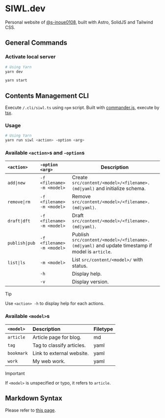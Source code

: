 # SIWL.dev

Personal website of [@s-inoue0108](https://github.com/s-inoue0108), built with Astro, SolidJS and Tailwind CSS.

## General Commands

### Activate local server

```bash
# Using Yarn
yarn dev

yarn start
```

## Contents Management CLI

Execute `/.cli/siwl.ts` using `npm` script. Built with [commander.js](https://github.com/tj/commander.js), execute by [tsx](https://github.com/privatenumber/tsx).

### Usage

```bash
# Using Yarn
yarn run siwl <action> -option <arg>
```

### Available `<action>`s and `-option`s

| `<action>`     | `-option <arg>`            | Description                                                                                     |
| :------------- | :------------------------- | ----------------------------------------------------------------------------------------------- |
| `add\|new`     | `-f <filename> -m <model>` | Create `src/content/<model>/<filename>.(md\|yaml)` and initialize schema.                       |
| `remove\|rm`   | `-f <filename> -m <model>` | Remove `src/content/<model>/<filename>.(md\|yaml)`.                                             |
| `draft\|dft`   | `-f <filename> -m <model>` | Draft `src/content/<model>/<filename>.(md\|yaml)`.                                              |
| `publish\|pub` | `-f <filename> -m <model>` | Publish `src/content/<model>/<filename>.(md\|yaml)` and update timestamp if model is `article`. |
| `list\|ls`     | `-m <model>`               | List `src/content/<model>/` with status.                                                        |
|                | `-h`                       | Display help.                                                                                   |
|                | `-v`                       | Display version.                                                                                |

> [!TIP]
> Use `<action> -h` to display help for each actions.

### Available `<model>`s

| `<model>`  | Description               | Filetype |
| :--------- | :------------------------ | :------- |
| `article`  | Article page for blog.    | md       |
| `tag`      | Tag to classify articles. | yaml     |
| `bookmark` | Link to external website. | yaml     |
| `work`     | My web work.              | yaml     |

> [!IMPORTANT]
> If `<model>` is unspecified or typo, it refers to `article`.

## Markdown Syntax

Please refer to [this page](https://siwl.dev/blog/articles/markdown-syntax-guide).